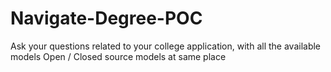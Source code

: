 # Navigate-Degree-POC
Ask your questions related to your college application, with all the available models Open / Closed source models at same place
